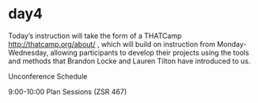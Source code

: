 # day4
Today’s instruction will take the form of a THATCamp <a> http://thatcamp.org/about/ </a>, which will build on instruction from Monday-Wednesday, allowing participants to develop their projects using the tools and methods that Brandon Locke and Lauren Tilton have introduced to us.

Unconference Schedule

9:00-10:00 Plan Sessions (ZSR 467)

